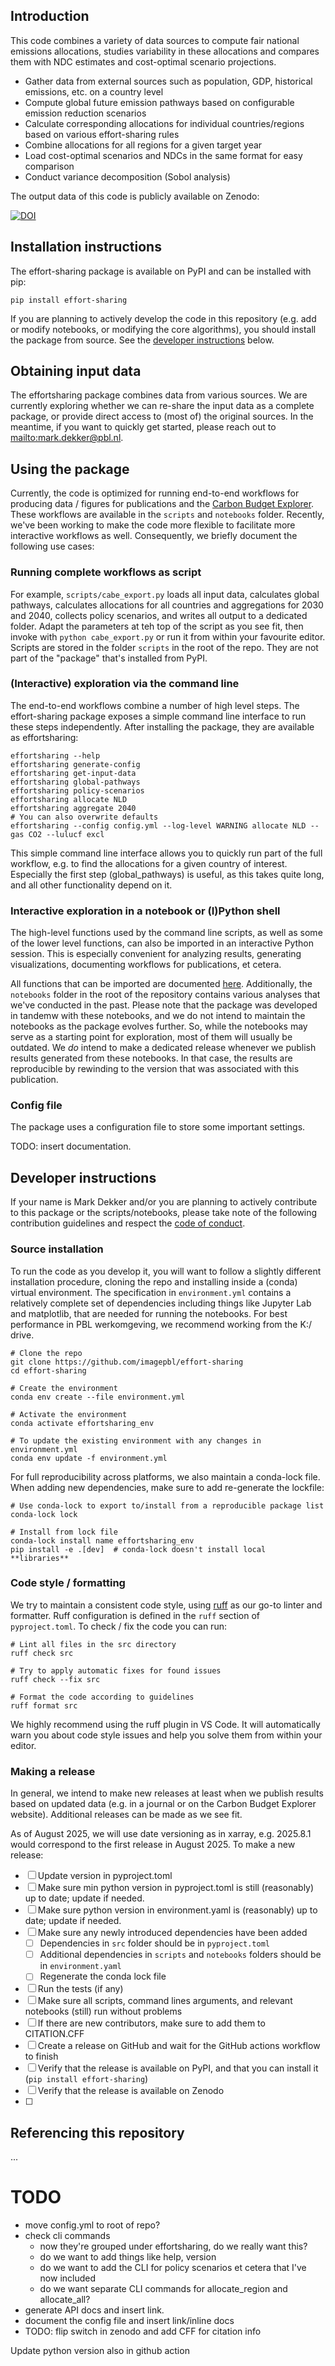 ## Introduction

This code combines a variety of data sources to compute fair national emissions allocations, studies variability in these allocations and compares them with NDC estimates and cost-optimal scenario projections. 

* Gather data from external sources such as population, GDP, historical emissions, etc. on a country level
* Compute global future emission pathways based on configurable emission reduction scenarios
* Calculate corresponding allocations for individual countries/regions based on various effort-sharing rules
* Combine allocations for all regions for a given target year
* Load cost-optimal scenarios and NDCs in the same format for easy comparison
* Conduct variance decomposition (Sobol analysis)

The output data of this code is publicly available on Zenodo:

[![DOI](https://zenodo.org/badge/DOI/10.5281/zenodo.12188104.svg)](https://doi.org/10.5281/zenodo.12188104)

## Installation instructions

The effort-sharing package is available on PyPI and can be installed with pip:

```shell
pip install effort-sharing
```

If you are planning to actively develop the code in this repository (e.g. add or modify notebooks, or modifying the core algorithms), you should install the package from source. See the [developer instructions](#developer-instructions) below.

## Obtaining input data

The effortsharing package combines data from various sources. We are currently exploring whether we can re-share the input data as a complete package, or provide direct access to (most of) the original sources. In the meantime, if you want to quickly get started, please reach out to <mailto:mark.dekker@pbl.nl>.

## Using the package

Currently, the code is optimized for running end-to-end workflows for producing data / figures for publications and the [Carbon Budget Explorer](https://www.carbonbudgetexplorer.eu). These workflows are available in the `scripts` and `notebooks` folder. Recently, we've been working to make the code more flexible to facilitate more interactive workflows as well. Consequently, we briefly document the following use cases:

### Running complete workflows as script

For example, `scripts/cabe_export.py` loads all input data, calculates global pathways, calculates allocations for all countries and aggregations for 2030 and 2040, collects policy scenarios, and writes all output to a dedicated folder. Adapt the parameters at teh top of the script as you see fit, then invoke with `python cabe_export.py` or run it from within your favourite editor. Scripts are stored in the folder `scripts` in the root of the repo. They are not part of the "package" that's installed from PyPI.

### (Interactive) exploration via the command line

The end-to-end workflows combine a number of high level steps. The effort-sharing package exposes a simple command line interface to run these steps independently. After installing the package, they are available as effortsharing:

```shell
effortsharing --help
effortsharing generate-config
effortsharing get-input-data
effortsharing global-pathways
effortsharing policy-scenarios
effortsharing allocate NLD
effortsharing aggregate 2040
# You can also overwrite defaults 
effortsharing --config config.yml --log-level WARNING allocate NLD --gas CO2 --lulucf excl
```

This simple command line interface allows you to quickly run part of the full workflow, e.g. to find the allocations for a given country of interest. Especially the first step (global_pathways) is useful, as this takes quite long, and all other functionality depend on it.

### Interactive exploration in a notebook or (I)Python shell

The high-level functions used by the command line scripts, as well as some of the lower level functions, can also be imported in an interactive Python session. This is especially convenient for analyzing results, generating visualizations, documenting workflows for publications, et cetera.

All functions that can be imported are documented [here](...). Additionally, the `notebooks` folder in the root of the repository contains various analyses that we've conducted in the past. Please note that the package was developed in tandemw with these notebooks, and we do not intend to maintain the notebooks as the package evolves further. So, while the notebooks may serve as a starting point for exploration, most of them will usually be outdated. We *do* intend to make a dedicated release whenever we publish results generated from these notebooks. In that case, the results are reproducible by rewinding to the version that was associated with this publication.

### Config file

The package uses a configuration file to store some important settings. 

TODO: insert documentation.

## Developer instructions

If your name is Mark Dekker and/or you are planning to actively contribute to this package or the scripts/notebooks, please take note of the following contribution guidelines and respect the [code of conduct](CODE_OF_CONDUCT.md).

### Source installation

To run the code as you develop it, you will want to follow a slightly different installation procedure, cloning the repo and installing inside a (conda) virtual environment. The specification in `environment.yml` contains a relatively complete set of dependencies including things like Jupyter Lab and matplotlib, that are needed for running the notebooks. For best performance in PBL werkomgeving, we recommend working from the K:/ drive.

```shell
# Clone the repo 
git clone https://github.com/imagepbl/effort-sharing
cd effort-sharing

# Create the environment
conda env create --file environment.yml

# Activate the environment
conda activate effortsharing_env

# To update the existing environment with any changes in environment.yml
conda env update -f environment.yml
```

For full reproducibility across platforms, we also maintain a conda-lock file. When adding new dependencies, make sure to add re-generate the lockfile:

```shell
# Use conda-lock to export to/install from a reproducible package list
conda-lock lock

# Install from lock file
conda-lock install name effortsharing_env
pip install -e .[dev]  # conda-lock doesn't install local **libraries**
```

### Code style / formatting

We try to maintain a consistent code style, using [ruff](https://docs.astral.sh/ruff/) as our go-to linter and formatter. Ruff configuration is defined in the `ruff` section of `pyproject.toml`. To check / fix the code you can run:

```shell
# Lint all files in the src directory
ruff check src

# Try to apply automatic fixes for found issues
ruff check --fix src

# Format the code according to guidelines
ruff format src
```

We highly recommend using the ruff plugin in VS Code. It will automatically warn you about code style issues and help you solve them from within your editor.

### Making a release

In general, we intend to make new releases at least when we publish results based on updated data (e.g. in a journal or on the Carbon Budget Explorer website). Additional releases can be made as we see fit. 

As of August 2025, we will use date versioning as in xarray, e.g. 2025.8.1 would
correspond to the first release in August 2025. To make a new release:

- [ ] Update version in pyproject.toml 
- [ ] Make sure min python version in pyproject.toml is still (reasonably) up to date; update if needed.
- [ ] Make sure python version in environment.yaml is (reasonably) up to date; update if needed.
- [ ] Make sure any newly introduced dependencies have been added
  - [ ] Dependencies in `src` folder should be in `pyproject.toml`
  - [ ] Additional dependencies in `scripts` and `notebooks` folders should be in `environment.yaml`
  - [ ] Regenerate the conda lock file
- [ ] Run the tests (if any)
- [ ] Make sure all scripts, command lines arguments, and relevant notebooks (still) run without problems
- [ ] If there are new contributors, make sure to add them to CITATION.CFF
- [ ] Create a release on GitHub and wait for the GitHub actions workflow to finish
- [ ] Verify that the release is available on PyPI, and that you can install it (`pip install effort-sharing`)
- [ ] Verify that the release is available on Zenodo
- [ ] 

## Referencing this repository

...


# TODO
- move config.yml to root of repo?
- check cli commands 
  - now they're grouped under effortsharing, do we really want this?
  - do we want to add things like help, version
  - do we want to add the CLI for policy scenarios et cetera that I've now included
  - do we want separate CLI commands for allocate_region and allocate_all?
- generate API docs and insert link.
- document the config file and insert link/inline docs
- TODO: flip switch in zenodo and add CFF for citation info


Update python version also in github action
